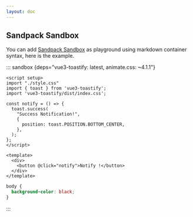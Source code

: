 ```yaml
---
layout: doc
---
```


## Sandpack Sandbox

You can add <a href="https://sandpack.codesandbox.io/docs">Sandpack Sandbox</a> as playground using markdown container syntax, here is the example.

::: sandbox {deps="vue3-toastify: latest, animate.css: ~4.1.1"}
```vue /src/App.vue
<script setup>
import "./style.css"
import { toast } from 'vue3-toastify';
import 'vue3-toastify/dist/index.css';

const notify = () => {
  toast.success(
    "Success Notification!",
    {
      position: toast.POSITION.BOTTOM_CENTER,
    },
  );
};
</script>

<template>
  <div>
    <button @click="notify">Notify !</button>
  </div>
</template>
```

```css /src/style.css
body {
  background-color: black;
}
```

:::
